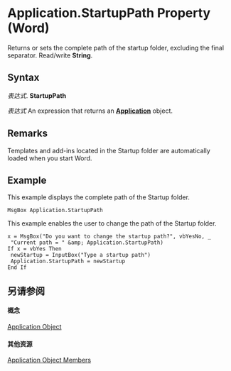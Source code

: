 
# Application.StartupPath Property (Word)

Returns or sets the complete path of the startup folder, excluding the final separator. Read/write  **String**.


## Syntax

 _表达式_. **StartupPath**

 _表达式_ An expression that returns an **[Application](d1cf6f8f-4e88-bf01-93b4-90a83f79cb44.md)** object.


## Remarks

Templates and add-ins located in the Startup folder are automatically loaded when you start Word.


## Example

This example displays the complete path of the Startup folder.


```
MsgBox Application.StartupPath
```

This example enables the user to change the path of the Startup folder.




```
x = MsgBox("Do you want to change the startup path?", vbYesNo, _ 
 "Current path = " &amp; Application.StartupPath) 
If x = vbYes Then 
 newStartup = InputBox("Type a startup path") 
 Application.StartupPath = newStartup 
End If
```


## 另请参阅


#### 概念


[Application Object](d1cf6f8f-4e88-bf01-93b4-90a83f79cb44.md)
#### 其他资源


[Application Object Members](http://msdn.microsoft.com/library/71669f1e-65f1-b0f1-b67d-355dfdbebe50%28Office.15%29.aspx)
